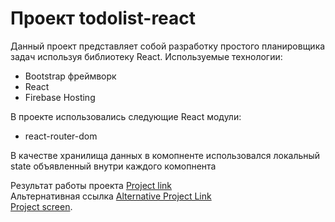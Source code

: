 # Проект todolist-react
Данный проект представляет собой разработку простого планировщика задач используя библиотеку React.
Используемые технологии:
 * Bootstrap фреймворк
 * React
 * Firebase Hosting
 
В проекте использовались следующие React модули:
 * react-router-dom

В качестве хранилища данных в комопненте использовался локальный state объявленный внутри каждого комопнента

Результат работы проекта [Project link](https://todolist-react-9c991.web.app/) <br>
Альтернативная ссылка [Alternative Project Link ](https://todolist-react-9c991.firebaseapp.com/) <br>
[Project screen](screen/project-screen.png).
